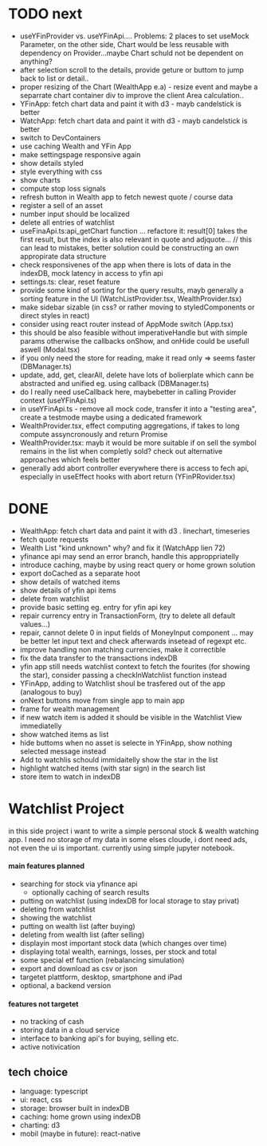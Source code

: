 # TODO next
- useYFinProvider vs. useYFinApi.... Problems: 2 places to set useMock Parameter, on the other side, Chart would be less reusable with dependency on Provider...maybe Chart schuld not be dependent on anything?
- after selection scroll to the details, provide geture or buttom to jump back to list or detail..
- proper resizing of the Chart (WealthApp e.a) - resize event and maybe a separrate chart container div to improve the client Area calculation..
- YFinApp: fetch chart data and paint it with d3 - mayb candelstick is better
- WatchApp: fetch chart data and paint it with d3 - mayb candelstick is better
- switch to DevContainers
- use caching Wealth and YFin App
- make settingspage responsive again
- show details styled
- style everything with css
- show charts
- compute stop loss signals
- refresh button in Wealth app to fetch newest quote / course data
- register a sell of an asset
- number input should be localized
- delete all entries of watchlist
- useFinaApi.ts:api_getChart function ... refactore it: result[0] takes the first result, but the index is also relevant in quote and adjquote...
  //      this can lead to mistakes, better solution could be constructing an own appropirate data structure
- check responsivenes of the app when there is lots of data in the indexDB, mock latency in access to yfin api
- settings.ts: clear, reset feature
- provide some kind of sorting for the query results, mayb generally a sorting feature in the UI (WatchListProvider.tsx, WealthProvider.tsx)
- make sidebar sizable (in css? or rather moving to styledComponents or direct styles in react)
- consider using react router instead of AppMode switch (App.tsx)
- this should be also feasible without imperativeHandle but with simple params otherwise the callbacks onShow, and onHide could be usefull aswell (Modal.tsx)
- if you only need the store for reading, make it read only => seems faster (DBManager.ts)
- update, add, get, clearAll, delete have lots of bolierplate which cann be abstracted and unified eg. using callback (DBManager.ts)
- do I really need useCallback here, maybebetter in calling Provider context (useYFinApi.ts)
- in useYFinApi.ts - remove all mock code, transfer it into a "testing area", create a testmode maybe using a dedicated framework
- WealthProvider.tsx, effect computing aggregations, if takes to long compute assyncronously and return Promise
- WealthProvider.tsx: mayb it would be more suitable if on sell the symbol remains in the list when completly sold? check out alternative approaches which feels better
- generally add abort controller everywhere there is access to fech api, especially in useEffect hooks with abort return (YFinPRovider.tsx)

# DONE
- WealthApp: fetch chart data and paint it with d3 . linechart, timeseries
- fetch quote requests
- Wealth List "kind unknown" why? and fix it (WatchApp lien 72)
- yfinance api may send an error branch, handle this approppriatelly
- introduce caching, maybe by using react query or home grown solution
- export doCached as a separate hoot
- show details of watched items
- show details of yfin api items
- delete from watchlist
- provide basic setting eg. entry for yfin api key
- repair currency entry in TransactionForm, (try to delete all default values...)
- repair, cannot delete 0 in input fields of MoneyInput component ... may be better let input text and check afterwards insetead of regexpt etc.
- improve handling non matching currencies, make it correctible
- fix the data transfer to the transactions indexDB
- yfin app still needs watchlist context to fetch the fourites (for showing the star), consider passing a checkInWatchlist function instead
- YFinApp, adding to Watchlist shoul be trasfered out of the app (analogous to buy)
- onNext buttons move from single app to main app
- frame for wealth management
- if new watch item is added it should be visible in the Watchlist View immediatelly
- show watched items as list
- hide buttoms when no asset is selecte in YFinApp, show nothing selected message instead
- Add to watchlis schould immidaitelly show the star in the list
- highlight watched items (with star sign) in the search list
- store item to watch in indexDB

# Watchlist Project

in this side project i want to write a simple personal stock & wealth watching app. I need no storage of my data in some elses cloude, i dont need ads, not even the ui is important. currently using simple jupyter notebook.

#### main features planned
- searching for stock via yfinance api
    - optionally caching of search results
- putting on watchlist (using indexDB for local storage to stay privat)
- deleting from watchlist
- showing the watchlist
- putting on wealth list (after buying)
- deleting from wealth list (after selling)
- displayin most important stock data (which changes over time)
- displaying total wealth, earnings, losses, per stock and total
- some special etf function (rebalancing simulation)
- export and download as csv or json
- targetet plattform, desktop, smartphone and iPad
- optional, a backend version 

#### features not targetet
- no tracking of cash
- storing data in a cloud service
- interface to banking api's for buying, selling etc.
- active notivication 


## tech choice
- language: typescript
- ui: react, css
- storage: browser built in indexDB
- caching: home grown using indexDB
- charting: d3
- mobil (maybe in future): react-native
